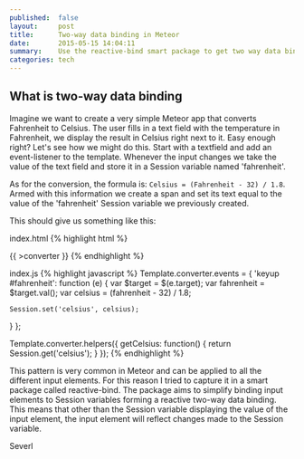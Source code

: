 ```yaml
---
published:  false
layout:     post
title:      Two-way data binding in Meteor
date:       2015-05-15 14:04:11
summary:    Use the reactive-bind smart package to get two way data binding in Meteor.
categories: tech
---
```


## What is two-way data binding

Imagine we want to create a very simple Meteor app that converts Fahrenheit to Celsius. The user fills in a text field with the temperature in Fahrenheit, 
we display the result in Celsius right next to it. Easy enough right?
Let's see how we might do this. Start with a textfield and add an event-listener to the template. Whenever the input changes 
we take the value of the text field and store it in a Session variable named 'fahrenheit'.

As for the conversion, the formula is:  `Celsius = (Fahrenheit - 32) / 1.8`. Armed with this information we create a span and set its text equal to the value of the 'fahrenheit' Session variable we previously created.

This should give us something like this:

index.html
{% highlight html %}
<body>
  {{ >converter }}
</body>

<template name='converter'>
  <input id='fahrenheit' type='text'> <span id='celsius'>{{ getCelsius }}</span>
</template>
{% endhighlight %}

index.js
{% highlight javascript %}
Template.converter.events = {
  'keyup #fahrenheit': function (e) {
    var $target = $(e.target);
    var fahrenheit = $target.val();
    var celsius = (fahrenheit - 32) / 1.8;
    
    Session.set('celsius', celsius);
  }
};

Template.converter.helpers({
  getCelsius: function() {
    return Session.get('celsius');
  }
});
{% endhighlight %}

This pattern is very common in Meteor and can be applied to all the different input elements. For this reason I tried to capture it in a smart package called reactive-bind. The package aims to
simplify binding input elements to Session variables forming a reactive two-way data binding. This means that other than the Session variable displaying the value of the input element, the input element will reflect changes made to the Session variable.

Severl
